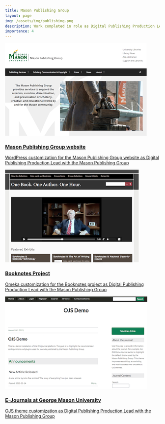 ```yaml
---
title: Mason Publishing Group
layout: page
img: /assets/img/publishing.png
description: Work completed in role as Digital Publishing Production Lead.
importance: 4
---
```

<div class="entry">
    <a href="http://publishing.gmu.edu">
        <img class="thumb" src="/img/publishing.png"/>
        <div class="caption">
            <h3 class="title">Mason Publishing Group website</h3>
            <p>WordPress customization for the Mason Publishing Group website as Digital Publishing Production Lead with the Mason Publishing Group</p>
        </div>
    </a>
</div>
<div class="entry">
    <a href="http://booknotes.gmu.edu">
        <img class="thumb" src="/img/booknotes.png"/>
        <div class="caption">
            <h3 class="title">Booknotes Project</h3>
            <p>Omeka customization for the Booknotes project as Digital Publishing Production Lead with the Mason Publishing Group</p>
        </div>
    </a>
</div>
<div class="entry">
    <a href="https://github.com/masonpublishing/OJS-Theme">
        <img class="thumb" src="/img/ojs.png"/>
        <div class="caption">
            <h3 class="title">E-Journals at George Mason University</h3>
            <p>OJS theme customization as Digital Publishing Production Lead with the Mason Publishing Group</p>
        </div>
    </a>
</div>